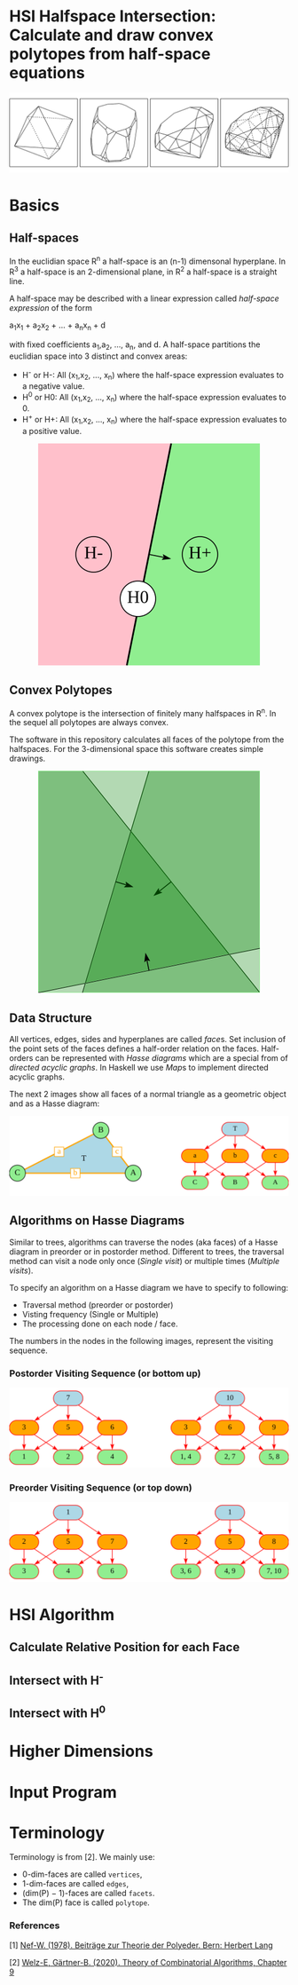 # HSI Halfspace Intersection: Calculate and draw convex polytopes from half-space equations

<img src="./images/hsiexamples.svg"/>

# Basics

## Half-spaces

In the euclidian space R<sup>n</sup> a half-space is an (n-1) dimensonal hyperplane.
In R<sup>3</sup> a half-space is an 2-dimensional plane, in R<sup>2</sup> a half-space is
a straight line.

A half-space may be described with a linear expression called *half-space expression* of the form

a<sub>1</sub>x<sub>1</sub> + a<sub>2</sub>x<sub>2</sub> + ... + a<sub>n</sub>x<sub>n</sub> + d

with fixed coefficients a<sub>1</sub>,a<sub>2</sub>, ..., a<sub>n</sub>, and d.  A half-space
partitions the euclidian space into 3 distinct and convex areas:

* H<sup>-</sup> or H-: All (x<sub>1</sub>,x<sub>2</sub>, ..., x<sub>n</sub>) where the half-space expression evaluates to a negative value.
* H<sup>0</sup> or H0: All (x<sub>1</sub>,x<sub>2</sub>, ..., x<sub>n</sub>) where the half-space expression evaluates to 0.
* H<sup>+</sup> or H+: All (x<sub>1</sub>,x<sub>2</sub>, ..., x<sub>n</sub>) where the half-space expression evaluates to a positive value.

<center><img src="./images/Halfspace.svg"/></center>

## Convex Polytopes

A convex polytope is the intersection of finitely many halfspaces in R<sup>n</sup>.
In the sequel all polytopes are always convex.

The software in this repository calculates all faces of the polytope from the halfspaces.
For the 3-dimensional space this software creates simple drawings.

<center><img src="./images/Intersect.svg"/></center>

## Data Structure

All vertices, edges, sides and  hyperplanes are called *face*s. Set inclusion of the point sets of the faces defines a
half-order relation on the faces. Half-orders can be represented with *Hasse diagrams* which are
a special from of *directed acyclic graphs*. In Haskell we use *Map*s to implement directed acyclic graphs.

The next 2 images show all faces of a normal triangle as a geometric object and as a Hasse diagram:

<center><img src="./images/Hasse.svg"/></center>

## Algorithms on Hasse Diagrams

Similar to trees, algorithms can traverse the nodes (aka faces) of a Hasse diagram in preorder or
in postorder method. Different to trees, the traversal method can visit a node only once (*Single visit*) or multiple times (*Multiple visits*).

To specify an algorithm on a Hasse diagram we have to specify to following:

* Traversal method (preorder or postorder)
* Visting frequency (Single or Multiple)
* The processing done on each node / face.

The numbers in the nodes in the following images, represent the visiting sequence.

### Postorder Visiting Sequence (or bottom up)

<center><img src="./images/Postorder.svg"/></center>

### Preorder Visiting Sequence (or top down)

<center><img src="./images/Preorder.svg"/></center>

# HSI Algorithm

## Calculate Relative Position for each Face

## Intersect with H<sup>-</sup>

## Intersect with H<sup>0</sup>

# Higher Dimensions

# Input Program

# Terminology

Terminology is from [2]. We mainly use:

* 0-dim-faces are called `vertices`,
* 1-dim-faces are called `edges`,
* (dim(P) − 1)-faces are called `facets`.
* The dim(P) face is called `polytope`.


### References

[1] [Nef-W. (1978). Beiträge zur Theorie der Polyeder. Bern: Herbert Lang](https://books.google.ch/books/about/Beitr%C3%A4ge_zur_Theorie_der_Polyeder.html?id=3Lm0AAAAIAAJ&redir_esc=y)

[2] [Welz-E, Gärtner-B. (2020). Theory of Combinatorial Algorithms, Chapter 9 ](https://ti.inf.ethz.ch/ew/courses/Geo20/lecture/gca20-9.pdf)